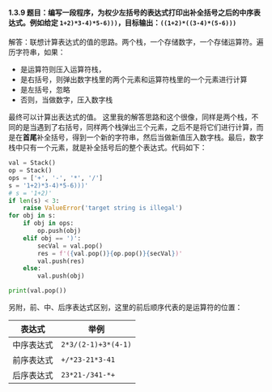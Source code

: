 #### 1.3.9 题目：编写一段程序，为权少左括号的表达式打印出补全括号之后的中序表达式。例如给定 `1+2)*3-4)*5-6)))`，目标输出：`((1+2)*((3-4)*(5-6)))`


解答：联想计算表达式的值的思路。两个栈，一个存储数字，一个存储运算符。遍历字符串，如果：

* 是运算符则压入运算符栈，
* 是右括号，则弹出数字栈里的两个元素和运算符栈里的一个元素进行计算
* 是左括号，忽略
* 否则，当做数字，压入数字栈

最终可以计算出表达式的值。
这里我的解答思路和这个很像，同样是两个栈，不同的是当遇到了右括号，同样两个栈弹出三个元素，之后不是将它们进行计算，而是在**首尾**补全括号，得到一个新的字符串，然后当做新值压入数字栈。最后，数字栈中只有一个元素，就是补全括号后的整个表达式。代码如下：

``` python
val = Stack()
op = Stack()
ops = ['+', '-', '*', '/']
s = '1+2)*3-4)*5-6)))'
# s = '1+2)'
if len(s) < 3:
    raise ValueError('target string is illegal')
for obj in s:
    if obj in ops:
        op.push(obj)
    elif obj == ')':
        secVal = val.pop()
        res = f'({val.pop()}{op.pop()}{secVal})'
        val.push(res)
    else:
        val.push(obj)

print(val.pop())
```

另附，前、中、后序表达式区别，这里的前后顺序代表的是运算符的位置：

| 表达式 | 举例 |
|---|---|
| 中序表达式 | `2*3/(2-1)+3*(4-1)`
| 前序表达式 | `+/*23-21*3-41`
| 后序表达式 | `23*21-/341-*+`

